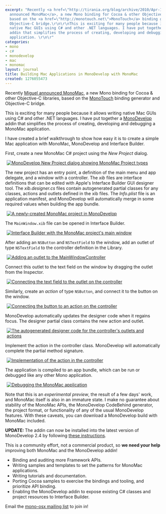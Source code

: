 ```yaml
---
excerpt: "Recently <a href=\"http://tirania.org/blog/archive/2010/Apr-19.html\">Miguel
  announced MonoMac</a>, a new Mono binding for Cocoa & other Objective-C libraries,
  based on the <a href=\"http://monotouch.net\">MonoTouch</a> binding generator and
  Objective-C bridge.\r\n\r\nThis is exciting for many people because it allows writing
  native Mac GUIs using C# and other .NET languages. I have put together a <a href=\"http://monodevelop.com\">MonoDevelop</a>
  addin that simplifies the process of creating, developing and debugging a MonoMac
  application. \r\n\r"
categories:
- mono
- c#
- monodevelop
- mac
- monomac
layout: journal
title: Building Mac Applications in MonoDevelop with MonoMac
created: 1276055473
---
```

Recently <a href="http://tirania.org/blog/archive/2010/Apr-19.html">Miguel announced MonoMac</a>, a new Mono binding for Cocoa & other Objective-C libraries, based on the <a href="http://monotouch.net">MonoTouch</a> binding generator and Objective-C bridge.

This is exciting for many people because it allows writing native Mac GUIs using C# and other .NET languages. I have put together a <a href="http://monodevelop.com">MonoDevelop</a> addin that simplifies the process of creating, developing and debugging a MonoMac application. 

I have created a brief walkthrough to show how easy it is to create a simple Mac application with MonoMac, MonoDevelop and Interface Builder.

First, create a new MonoMac C# project using the <em>New Project</em> dialog.

<a href="http://mjhutchinson.com/files/images/MonoScreenshots/MonoMacHello1.png" rel="lightbox[monomac_md]" title="MonoDevelop New Project dialog showing MonoMac Project types"><img src="http://mjhutchinson.com/files/images/MonoScreenshots/MonoMacHello1-t.png" alt="MonoDevelop New Project dialog showing MonoMac Project types" style="max-width:98%; display:block;margin-left:auto;margin-right:auto;" /></a>

The new project has an entry point, a definition of the main menu and app delegate, and a window with a controller. The <em>xib</em> files are interface definitions that can be edited with Apple's Interface Builder GUI designer tool. The <em>xib.designer.cs</em> files contain autogenerated partial classes for any classes, actions and outlets defined in the xib files. The <em>Info.plist</em> file is an application manifest, and MonoDevelop will automatically merge in some required values when building the app bundle. 

<a href="http://mjhutchinson.com/files/images/MonoScreenshots/MonoMacHello2.png" rel="lightbox[monomac_md]" title="A newly-created MonoMac project in MonoDevelop"><img src="http://mjhutchinson.com/files/images/MonoScreenshots/MonoMacHello2-t.png" alt="A newly-created MonoMac project in MonoDevelop" style="max-width:98%; display:block;margin-left:auto;margin-right:auto;" /></a>

The <code>MainWindow.xib</code> file can be opened in Interface Builder.

<a href="http://mjhutchinson.com/files/images/MonoScreenshots/MonoMacHello3.png" rel="lightbox[monomac_md]" title="Interface Builder with the MonoMac project's main window"><img src="http://mjhutchinson.com/files/images/MonoScreenshots/MonoMacHello3-t.png" alt="Interface Builder with the MonoMac project's main window" style="max-width:98%; display:block;margin-left:auto;margin-right:auto;" /></a>

After adding an <code>NSButton</code> and <code>NSTextField</code> to the window, add an outlet of type <code>NSTextField</code> to the controller definition in the Library.

<a href="http://mjhutchinson.com/files/images/MonoScreenshots/MonoMacHello4.png" rel="lightbox[monomac_md]" title="Adding an outlet to the MainWindowController"><img src="http://mjhutchinson.com/files/images/MonoScreenshots/MonoMacHello4-t.png" alt="Adding an outlet to the MainWindowController" style="max-width:98%; display:block;margin-left:auto;margin-right:auto;" /></a>

Connect this outlet to the text field on the window by dragging the outlet from the Inspector.

<a href="http://mjhutchinson.com/files/images/MonoScreenshots/MonoMacHello5.png" rel="lightbox[monomac_md]" title="Connecting the text field to the outlet on the controller"><img src="http://mjhutchinson.com/files/images/MonoScreenshots/MonoMacHello5-t.png" alt="Connecting the text field to the outlet on the controller" style="max-width:98%; display:block;margin-left:auto;margin-right:auto;" /></a>

Similarly, create an <em>action</em> of type <code>NSButton</code>, and connect it to the button on the window.

<a href="http://mjhutchinson.com/files/images/MonoScreenshots/MonoMacHello6.png" rel="lightbox[monomac_md]" title="Connecting the button to an action on the controller"><img src="http://mjhutchinson.com/files/images/MonoScreenshots/MonoMacHello6-t.png" alt="Connecting the button to an action on the controller" style="max-width:98%; display:block;margin-left:auto;margin-right:auto;" /></a>

MonoDevelop automatically updates the designer code when it regains focus. The designer partial class contains the new action and outlet.

<a href="http://mjhutchinson.com/files/images/MonoScreenshots/MonoMacHello7.png" rel="lightbox[monomac_md]" title="The autogenerated designer code for the controller's outlets and actions"><img src="http://mjhutchinson.com/files/images/MonoScreenshots/MonoMacHello7-t.png" alt="The autogenerated designer code for the controller's outlets and actions" style="max-width:98%; display:block;margin-left:auto;margin-right:auto;" /></a>

Implement the action in the controller class. MonoDevelop will automatically complete the partial method signature.

<a href="http://mjhutchinson.com/files/images/MonoScreenshots/MonoMacHello8.png" rel="lightbox[monomac_md]" title="Implementation of the action in the controller"><img src="http://mjhutchinson.com/files/images/MonoScreenshots/MonoMacHello8-t.png" alt="Implementation of the action in the controller" style="max-width:98%; display:block;margin-left:auto;margin-right:auto;" /></a>

The application is compiled to an app bundle, which can be run or debugged like any other Mono application.

<a href="http://mjhutchinson.com/files/images/MonoScreenshots/MonoMacHello9.png" rel="lightbox[monomac_md]" title="Debugging the MonoMac application"><img src="http://mjhutchinson.com/files/images/MonoScreenshots/MonoMacHello9-t.png" alt="Debugging the MonoMac application" style="max-width:98%; display:block;margin-left:auto;margin-right:auto;" /></a>

Note that this is an <em>experimental preview</em>, the result of a few days' work, and MonoMac itself is also in an immature state. I make no guarantee about stability of the MonoMac APIs, the MonoDevelop CodeBehind generator, the project format, or functionality of any of the usual MonoDevelop features. With these caveats, you can download a MonoDevelop build with MonoMac included.

<strong>UPDATE: </strong> The addin can now be installed into the latest version of MonoDevelop 2.4 by following <a href="http://www.mono-project.com/MonoMac#Obtaining_MonoMac">these instructions</a>.

This is a community effort, not a commercial product, so <strong>we need your help</strong> improving both MonoMac and the MonoDevelop addin!

<ul>
<li>Binding and auditing more Framework APIs.</li>
<li>Writing samples and templates to set the patterns for MonoMac applications.</li>
<li>Writing tutorials and documentation.</li>
<li>Porting Cocoa samples to exercise the bindings and tooling, and prioritize API binding.</li>
<li>Enabling the MonoDevelop addin to expose existing C# classes and project resources to Interface Builder.</li>
</ul>

Email the <a href="http://lists.ximian.com/mailman/listinfo/mono-osx">mono-osx mailing list</a> to join in!

